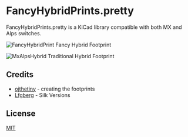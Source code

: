 # FancyHybridPrints.pretty

FancyHybridPrints.pretty is a KiCad library compatible with both MX and Alps switches.

![FancyHybridPrint](https://i.imgur.com/bsDLtOw.png)
Fancy Hybrid Footprint

![MxAlpsHybrid](https://i.imgur.com/9v9icYF.png)
Traditional Hybrid Footprint

## Credits
- [ojthetiny](https://github.com/ojthetiny) - creating the footprints
- [Lfgberg](https://lfgberg.org) - Silk Versions

## License
[MIT](https://choosealicense.com/licenses/mit/)
